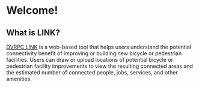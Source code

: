 # Welcome! 

## What is LINK?
[DVRPC LINK](https://cloud.dvrpc.org/webmaps/link) is a web-based tool that helps users understand the potential connectivity benefit of improving or building new bicycle or pedestrian facilities. 
Users can draw or upload locations of potential bicycle or pedestrian facility improvements to view the resulting connected areas and the estimated number of connected people, jobs, services, and other amenities.
